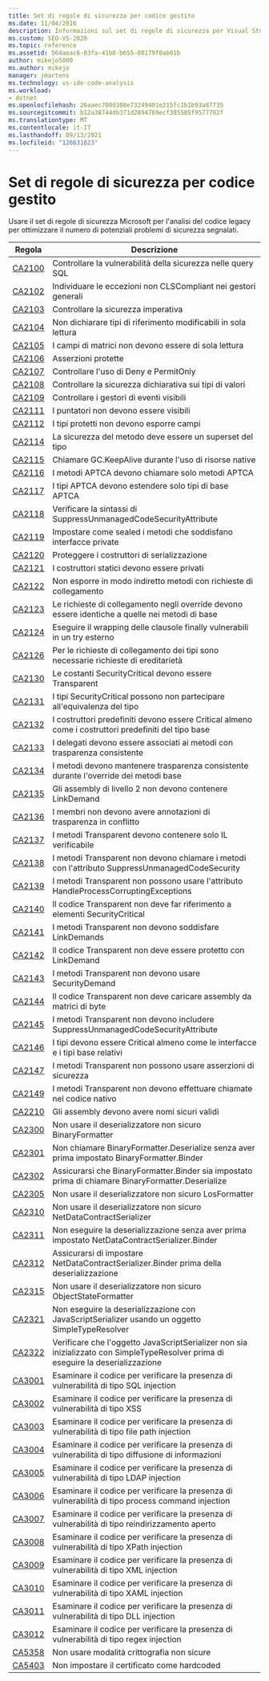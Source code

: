 ```yaml
---
title: Set di regole di sicurezza per codice gestito
ms.date: 11/04/2016
description: Informazioni sul set di regole di sicurezza per Visual Studio'analisi del codice legacy. Vedere le descrizioni delle regole incentrate sui potenziali problemi di sicurezza.
ms.custom: SEO-VS-2020
ms.topic: reference
ms.assetid: 564aeac6-03fa-41b0-b655-88179f0ab01b
author: mikejo5000
ms.author: mikejo
manager: jmartens
ms.technology: vs-ide-code-analysis
ms.workload:
- dotnet
ms.openlocfilehash: 26aaec700d308e73249401e215fc1b1b93a87735
ms.sourcegitcommit: b12a38744db371d2894769ecf305585f9577792f
ms.translationtype: MT
ms.contentlocale: it-IT
ms.lasthandoff: 09/13/2021
ms.locfileid: "126631823"
---
```

# <a name="security-rules-rule-set-for-managed-code"></a>Set di regole di sicurezza per codice gestito

Usare il set di regole di sicurezza Microsoft per l'analisi del codice legacy per ottimizzare il numero di potenziali problemi di sicurezza segnalati.

|Regola|Descrizione|
|----------|-----------------|
|[CA2100](/dotnet/fundamentals/code-analysis/quality-rules/ca2100)|Controllare la vulnerabilità della sicurezza nelle query SQL|
|[CA2102](../code-quality/ca2102.md)|Individuare le eccezioni non CLSCompliant nei gestori generali|
|[CA2103](../code-quality/ca2103.md)|Controllare la sicurezza imperativa|
|[CA2104](../code-quality/ca2104.md)|Non dichiarare tipi di riferimento modificabili in sola lettura|
|[CA2105](../code-quality/ca2105.md)|I campi di matrici non devono essere di sola lettura|
|[CA2106](../code-quality/ca2106.md)|Asserzioni protette|
|[CA2107](../code-quality/ca2107.md)|Controllare l'uso di Deny e PermitOnly|
|[CA2108](../code-quality/ca2108.md)|Controllare la sicurezza dichiarativa sui tipi di valori|
|[CA2109](/dotnet/fundamentals/code-analysis/quality-rules/ca2109)|Controllare i gestori di eventi visibili|
|[CA2111](../code-quality/ca2111.md)|I puntatori non devono essere visibili|
|[CA2112](../code-quality/ca2112.md)|I tipi protetti non devono esporre campi|
|[CA2114](../code-quality/ca2114.md)|La sicurezza del metodo deve essere un superset del tipo|
|[CA2115](../code-quality/ca2115.md)|Chiamare GC.KeepAlive durante l'uso di risorse native|
|[CA2116](../code-quality/ca2116.md)|I metodi APTCA devono chiamare solo metodi APTCA|
|[CA2117](../code-quality/ca2117.md)|I tipi APTCA devono estendere solo tipi di base APTCA|
|[CA2118](../code-quality/ca2118.md)|Verificare la sintassi di SuppressUnmanagedCodeSecurityAttribute|
|[CA2119](/dotnet/fundamentals/code-analysis/quality-rules/ca2119)|Impostare come sealed i metodi che soddisfano interfacce private|
|[CA2120](../code-quality/ca2120.md)|Proteggere i costruttori di serializzazione|
|[CA2121](../code-quality/ca2121.md)|I costruttori statici devono essere privati|
|[CA2122](../code-quality/ca2122.md)|Non esporre in modo indiretto metodi con richieste di collegamento|
|[CA2123](../code-quality/ca2123.md)|Le richieste di collegamento negli override devono essere identiche a quelle nei metodi di base|
|[CA2124](../code-quality/ca2124.md)|Eseguire il wrapping delle clausole finally vulnerabili in un try esterno|
|[CA2126](../code-quality/ca2126.md)|Per le richieste di collegamento dei tipi sono necessarie richieste di ereditarietà|
|[CA2130](../code-quality/ca2130.md)|Le costanti SecurityCritical devono essere Transparent|
|[CA2131](../code-quality/ca2131.md)|I tipi SecurityCritical possono non partecipare all'equivalenza del tipo|
|[CA2132](../code-quality/ca2132.md)|I costruttori predefiniti devono essere Critical almeno come i costruttori predefiniti del tipo base|
|[CA2133](../code-quality/ca2133.md)|I delegati devono essere associati ai metodi con trasparenza consistente|
|[CA2134](../code-quality/ca2134.md)|I metodi devono mantenere trasparenza consistente durante l'override dei metodi base|
|[CA2135](../code-quality/ca2135.md)|Gli assembly di livello 2 non devono contenere LinkDemand|
|[CA2136](../code-quality/ca2136.md)|I membri non devono avere annotazioni di trasparenza in conflitto|
|[CA2137](../code-quality/ca2137.md)|I metodi Transparent devono contenere solo IL verificabile|
|[CA2138](../code-quality/ca2138.md)|I metodi Transparent non devono chiamare i metodi con l'attributo SuppressUnmanagedCodeSecurity|
|[CA2139](../code-quality/ca2139.md)|I metodi Transparent non possono usare l'attributo HandleProcessCorruptingExceptions|
|[CA2140](../code-quality/ca2140.md)|Il codice Transparent non deve far riferimento a elementi SecurityCritical|
|[CA2141](../code-quality/ca2141.md)|I metodi Transparent non devono soddisfare LinkDemands|
|[CA2142](../code-quality/ca2142.md)|Il codice Transparent non deve essere protetto con LinkDemand|
|[CA2143](../code-quality/ca2143.md)|I metodi Transparent non devono usare SecurityDemand|
|[CA2144](../code-quality/ca2144.md)|Il codice Transparent non deve caricare assembly da matrici di byte|
|[CA2145](../code-quality/ca2145.md)|I metodi Transparent non devono includere SuppressUnmanagedCodeSecurityAttribute|
|[CA2146](../code-quality/ca2146.md)|I tipi devono essere Critical almeno come le interfacce e i tipi base relativi|
|[CA2147](../code-quality/ca2147.md)|I metodi Transparent non possono usare asserzioni di sicurezza|
|[CA2149](../code-quality/ca2149.md)|I metodi Transparent non devono effettuare chiamate nel codice nativo|
|[CA2210](../code-quality/ca2210.md)|Gli assembly devono avere nomi sicuri validi|
|[CA2300](/dotnet/fundamentals/code-analysis/quality-rules/ca2300)|Non usare il deserializzatore non sicuro BinaryFormatter|
|[CA2301](/dotnet/fundamentals/code-analysis/quality-rules/ca2301)|Non chiamare BinaryFormatter.Deserialize senza aver prima impostato BinaryFormatter.Binder|
|[CA2302](/dotnet/fundamentals/code-analysis/quality-rules/ca2302)|Assicurarsi che BinaryFormatter.Binder sia impostato prima di chiamare BinaryFormatter.Deserialize|
|[CA2305](/dotnet/fundamentals/code-analysis/quality-rules/ca2305)|Non usare il deserializzatore non sicuro LosFormatter|
|[CA2310](/dotnet/fundamentals/code-analysis/quality-rules/ca2310)|Non usare il deserializzatore non sicuro NetDataContractSerializer|
|[CA2311](/dotnet/fundamentals/code-analysis/quality-rules/ca2311)|Non eseguire la deserializzazione senza aver prima impostato NetDataContractSerializer.Binder|
|[CA2312](/dotnet/fundamentals/code-analysis/quality-rules/ca2312)|Assicurarsi di impostare NetDataContractSerializer.Binder prima della deserializzazione|
|[CA2315](/dotnet/fundamentals/code-analysis/quality-rules/ca2315)|Non usare il deserializzatore non sicuro ObjectStateFormatter|
|[CA2321](/dotnet/fundamentals/code-analysis/quality-rules/ca2321)|Non eseguire la deserializzazione con JavaScriptSerializer usando un oggetto SimpleTypeResolver|
|[CA2322](/dotnet/fundamentals/code-analysis/quality-rules/ca2322)|Verificare che l'oggetto JavaScriptSerializer non sia inizializzato con SimpleTypeResolver prima di eseguire la deserializzazione|
|[CA3001](/dotnet/fundamentals/code-analysis/quality-rules/ca3001)|Esaminare il codice per verificare la presenza di vulnerabilità di tipo SQL injection|
|[CA3002](/dotnet/fundamentals/code-analysis/quality-rules/ca3002)|Esaminare il codice per verificare la presenza di vulnerabilità di tipo XSS|
|[CA3003](/dotnet/fundamentals/code-analysis/quality-rules/ca3003)|Esaminare il codice per verificare la presenza di vulnerabilità di tipo file path injection|
|[CA3004](/dotnet/fundamentals/code-analysis/quality-rules/ca3004)|Esaminare il codice per verificare la presenza di vulnerabilità di tipo diffusione di informazioni|
|[CA3005](/dotnet/fundamentals/code-analysis/quality-rules/ca3005)|Esaminare il codice per verificare la presenza di vulnerabilità di tipo LDAP injection|
|[CA3006](/dotnet/fundamentals/code-analysis/quality-rules/ca3006)|Esaminare il codice per verificare la presenza di vulnerabilità di tipo process command injection|
|[CA3007](/dotnet/fundamentals/code-analysis/quality-rules/ca3007)|Esaminare il codice per verificare la presenza di vulnerabilità di tipo reindirizzamento aperto|
|[CA3008](/dotnet/fundamentals/code-analysis/quality-rules/ca3008)|Esaminare il codice per verificare la presenza di vulnerabilità di tipo XPath injection|
|[CA3009](/dotnet/fundamentals/code-analysis/quality-rules/ca3009)|Esaminare il codice per verificare la presenza di vulnerabilità di tipo XML injection|
|[CA3010](/dotnet/fundamentals/code-analysis/quality-rules/ca3010)|Esaminare il codice per verificare la presenza di vulnerabilità di tipo XAML injection|
|[CA3011](/dotnet/fundamentals/code-analysis/quality-rules/ca3011)|Esaminare il codice per verificare la presenza di vulnerabilità di tipo DLL injection|
|[CA3012](/dotnet/fundamentals/code-analysis/quality-rules/ca3012)|Esaminare il codice per verificare la presenza di vulnerabilità di tipo regex injection|
|[CA5358](/dotnet/fundamentals/code-analysis/quality-rules/ca5358)|Non usare modalità crittografia non sicure|
|[CA5403](/dotnet/fundamentals/code-analysis/quality-rules/ca5403)|Non impostare il certificato come hardcoded|
